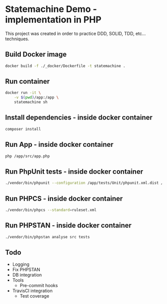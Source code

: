 # Statemachine Demo - implementation in PHP

This project was created in order to practice DDD, SOLID, TDD, etc... techniques.

## Build Docker image
```bash
docker build -f ./_docker/Dockerfile -t statemachine .
```

## Run container
```bash
docker run -it \
    -v $(pwd)/app:/app \
    statemachine sh
```

## Install dependencies - inside docker container
```bash
composer install
```

## Run App - inside docker container
```bash
php /app/src/app.php
```

## Run PhpUnit tests - inside docker container
```bash
./vendor/bin/phpunit --configuration /app/tests/Unit/phpunit.xml.dist /app/tests/
```

## Run PHPCS - inside docker container
```bash
./vendor/bin/phpcs --standard=ruleset.xml
```

## Run PHPSTAN - inside docker container
```bash
./vendor/bin/phpstan analyse src tests
```

## Todo
- Logging
- Fix PHPSTAN
- DB integration
- Tools
    - Pre-commit hooks
- TravisCI integration
    - Test coverage

